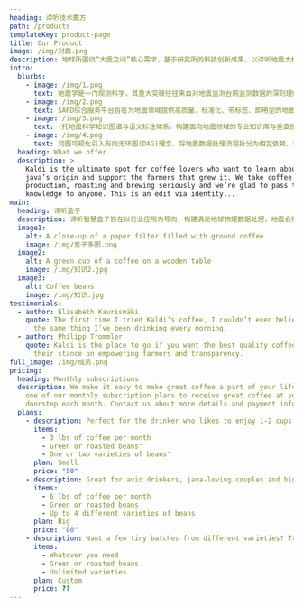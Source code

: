 ```yaml
---
heading: 谛听技术魔方
path: /products
templateKey: product-page
title: Our Product
image: /img/封面.png
description: 地球所围绕“大震之问”核心需求，基于研究所的科技创新成果，以谛听地震大模型技术为起点，进一步研发了灵石推理机、洛书知识库、河图可视化、萨德产品集、震见回溯器，总结为“谛听技术魔方”行业解决方案，为深化局所合作和赋能合作伙伴提供高质量科技产品服务。在技术能力维度，谛听与萨德联袂出击，为专业的地震数据处理构筑起坚实的底层引擎，以卓越的性能驱动数据的高效处理与精准分析;在管理助力维度，洛书与河图默契协作，为业务规划提供强大助力，打造出友好直观的交互接口;在业务支撑维度，震见与灵石各展神通，深度探寻地震前兆的微妙迹象，实现前震的精准识别，探索基于指标体系的概率地震预报。“谛听技术魔方”矢志不渝打造技术领先，管理高效，业务更强的行业解决方案。
intro:
  blurbs:
    - image: /img/1.png
      text: 地震学是一门观测科学，其重大突破往往来自对地震监测台网监测数据的深刻理解及洞察。作为地震人工智能垂直领域的一次重要技术变革，中国地震局地球物理研究所使命导向学科组牵头研发了“谛听”亿级参数地震波大模型，并将其作为根技术，为地震监测预报领域系统智能化转型升级提供了新的先进技术支撑。
    - image: /img/2.png
      text: SARD综合服务平台旨在为地震领域提供高质量、标准化、带标签、即用型的地震分析就绪数据(SARD)，服务于地震预测、监测、预警、灾害评估、科学研究等任务。平台的核心数据来源之一是“谛听大模型”，平台将整合多源地震数据，通过大模型和下游模型的处理提供多层次的标准化数据产品，用于A模型训练、验证和推理，推动地震数据的智能化应用。
    - image: /img/3.png
      text: (托地震科学知识图谱与语义标注体系，构建面向地震领域的专业知识库与垂直搜索平台，支撑震例检索、台站信息管理与机制解读。融合大模型推理能力，打造具备智能问答、研判辅助与任务推荐功能的地震智能体，服务监测预警与科研应用。配套开发的数字人系统集成语音合成与自然语言交互技术，实现地震知识可视化传播与风险沟通，推动防震减灾服务智能化、融合化发展。
    - image: /img/4.png
      text: 河图可视化引入有向无环图(DAG)理念，将地震数据处理流程拆分为相互依赖、环环相扣的节点与有向连线，构建“一图尽览的业务编排模型。借助灵活的图形化界面，专业人员可随时插入，调整或替换模块，快速迭代与优化流程;同时结合分布式搜索引擎和可视化大屏，实现全面的信息查看，全面提升地震监测与决策的精准度与效率。
  heading: What we offer
  description: >
    Kaldi is the ultimate spot for coffee lovers who want to learn about their
    java’s origin and support the farmers that grew it. We take coffee
    production, roasting and brewing seriously and we’re glad to pass that
    knowledge to anyone. This is an edit via identity...
main:
  heading: 谛听盒子
  description: 谛听智慧盒子旨在以行业应用为导向，构建满足地球物理数据处理，地震会商，地震监测等业务场景的软硬件一体化解决方案。通过开箱即用的方式降低将用户开展专业化工作的成本。
  image1:
    alt: A close-up of a paper filter filled with ground coffee
    image: /img/盒子多图.png
  image2:
    alt: A green cup of a coffee on a wooden table
    image: /img/知识2.jpg
  image3:
    alt: Coffee beans
    image: /img/知识.jpg
testimonials:
  - author: Elisabeth Kaurismäki
    quote: The first time I tried Kaldi’s coffee, I couldn’t even believe that was
      the same thing I’ve been drinking every morning.
  - author: Philipp Trommler
    quote: Kaldi is the place to go if you want the best quality coffee. I love
      their stance on empowering farmers and transparency.
full_image: /img/成员.png
pricing:
  heading: Monthly subscriptions
  description: We make it easy to make great coffee a part of your life. Choose
    one of our monthly subscription plans to receive great coffee at your
    doorstep each month. Contact us about more details and payment info.
  plans:
    - description: Perfect for the drinker who likes to enjoy 1-2 cups per day.
      items:
        - 3 lbs of coffee per month
        - Green or roasted beans"
        - One or two varieties of beans"
      plan: Small
      price: "50"
    - description: Great for avid drinkers, java-loving couples and bigger crowds
      items:
        - 6 lbs of coffee per month
        - Green or roasted beans
        - Up to 4 different varieties of beans
      plan: Big
      price: "80"
    - description: Want a few tiny batches from different varieties? Try our custom plan
      items:
        - Whatever you need
        - Green or roasted beans
        - Unlimited varieties
      plan: Custom
      price: ??
---
```

